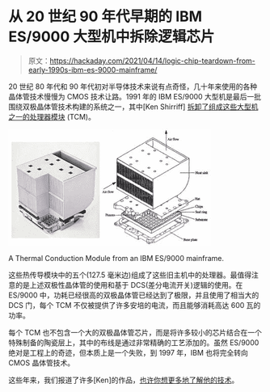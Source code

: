 # 从 20 世纪 90 年代早期的 IBM ES/9000 大型机中拆除逻辑芯片

> 原文：<https://hackaday.com/2021/04/14/logic-chip-teardown-from-early-1990s-ibm-es-9000-mainframe/>

20 世纪 80 年代和 90 年代初对半导体技术来说有点奇怪，几十年来使用的各种晶体管技术慢慢为 CMOS 技术让路。1991 年的 IBM ES/9000 大型机是最后一批围绕双极晶体管技术构建的系统之一，其中[Ken Shirriff] [拆卸了组成这些大型机之一的处理器模块](http://www.righto.com/2021/03/logic-chip-teardown-from-vintage-ibm.html) (TCM)。

[![](img/1bf15d5fbb8289eaad12821c4d92308d.png)](https://hackaday.com/wp-content/uploads/2021/04/tcm-diagram.jpg)

A Thermal Conduction Module from an IBM ES/9000 mainframe.

这些热传导模块中的五个(127.5 毫米边)组成了这些旧主机中的处理器。最值得注意的是上述双极性晶体管的使用和基于 DCS(差分电流开关)逻辑的使用。在 ES/9000 中，功耗已经很高的双极晶体管已经达到了极限，并且使用了相当大的 DCS 门，每个 TCM 不仅被提供了许多安培的电流，而且能够消耗高达 600 瓦的功率。

每个 TCM 也不包含一个大的双极晶体管芯片，而是将许多较小的芯片结合在一个特殊制备的陶瓷层上，其中的布线是通过非常精确的工艺添加的。虽然 ES/9000 绝对是工程上的奇迹，但本质上是一个失败，到 1997 年，IBM 也将完全转向 CMOS 晶体管技术。

这些年来，我们报道了许多[Ken]的作品，[也许你想更多地了解他的技术](https://hackaday.com/2018/12/05/hold-for-publishing-plan-ken-shirriff-explains-his-techniques-for-reverse-engineering-silicon/)。